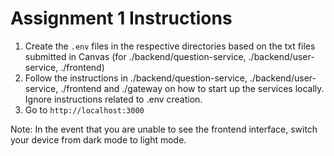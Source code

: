 # Assignment 1 Instructions

1. Create the `.env` files in the respective directories based on the txt files submitted in Canvas (for ./backend/question-service, ./backend/user-service, ./frontend)
2. Follow the instructions in ./backend/question-service, ./backend/user-service, ./frontend and ./gateway on how to start up the services locally. Ignore instructions related to .env creation.
3. Go to `http://localhost:3000`

Note: In the event that you are unable to see the frontend interface, switch your device from dark mode to light mode.
